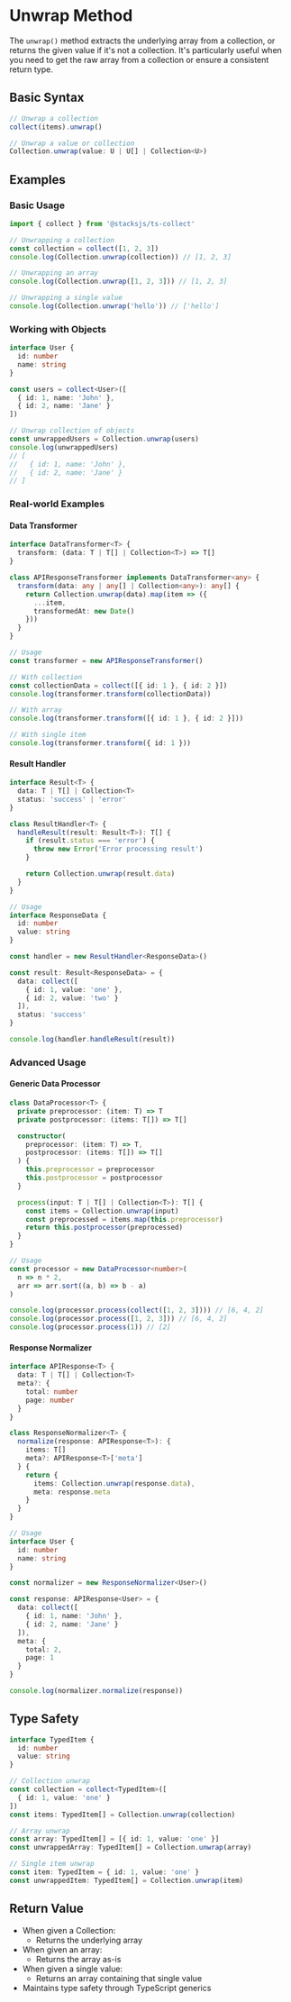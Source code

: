 # Unwrap Method

The `unwrap()` method extracts the underlying array from a collection, or returns the given value if it's not a collection. It's particularly useful when you need to get the raw array from a collection or ensure a consistent return type.

## Basic Syntax

```typescript
// Unwrap a collection
collect(items).unwrap()

// Unwrap a value or collection
Collection.unwrap(value: U | U[] | Collection<U>)
```

## Examples

### Basic Usage

```typescript
import { collect } from '@stacksjs/ts-collect'

// Unwrapping a collection
const collection = collect([1, 2, 3])
console.log(Collection.unwrap(collection)) // [1, 2, 3]

// Unwrapping an array
console.log(Collection.unwrap([1, 2, 3])) // [1, 2, 3]

// Unwrapping a single value
console.log(Collection.unwrap('hello')) // ['hello']
```

### Working with Objects

```typescript
interface User {
  id: number
  name: string
}

const users = collect<User>([
  { id: 1, name: 'John' },
  { id: 2, name: 'Jane' }
])

// Unwrap collection of objects
const unwrappedUsers = Collection.unwrap(users)
console.log(unwrappedUsers)
// [
//   { id: 1, name: 'John' },
//   { id: 2, name: 'Jane' }
// ]
```

### Real-world Examples

#### Data Transformer

```typescript
interface DataTransformer<T> {
  transform: (data: T | T[] | Collection<T>) => T[]
}

class APIResponseTransformer implements DataTransformer<any> {
  transform(data: any | any[] | Collection<any>): any[] {
    return Collection.unwrap(data).map(item => ({
      ...item,
      transformedAt: new Date()
    }))
  }
}

// Usage
const transformer = new APIResponseTransformer()

// With collection
const collectionData = collect([{ id: 1 }, { id: 2 }])
console.log(transformer.transform(collectionData))

// With array
console.log(transformer.transform([{ id: 1 }, { id: 2 }]))

// With single item
console.log(transformer.transform({ id: 1 }))
```

#### Result Handler

```typescript
interface Result<T> {
  data: T | T[] | Collection<T>
  status: 'success' | 'error'
}

class ResultHandler<T> {
  handleResult(result: Result<T>): T[] {
    if (result.status === 'error') {
      throw new Error('Error processing result')
    }

    return Collection.unwrap(result.data)
  }
}

// Usage
interface ResponseData {
  id: number
  value: string
}

const handler = new ResultHandler<ResponseData>()

const result: Result<ResponseData> = {
  data: collect([
    { id: 1, value: 'one' },
    { id: 2, value: 'two' }
  ]),
  status: 'success'
}

console.log(handler.handleResult(result))
```

### Advanced Usage

#### Generic Data Processor

```typescript
class DataProcessor<T> {
  private preprocessor: (item: T) => T
  private postprocessor: (items: T[]) => T[]

  constructor(
    preprocessor: (item: T) => T,
    postprocessor: (items: T[]) => T[]
  ) {
    this.preprocessor = preprocessor
    this.postprocessor = postprocessor
  }

  process(input: T | T[] | Collection<T>): T[] {
    const items = Collection.unwrap(input)
    const preprocessed = items.map(this.preprocessor)
    return this.postprocessor(preprocessed)
  }
}

// Usage
const processor = new DataProcessor<number>(
  n => n * 2,
  arr => arr.sort((a, b) => b - a)
)

console.log(processor.process(collect([1, 2, 3]))) // [6, 4, 2]
console.log(processor.process([1, 2, 3])) // [6, 4, 2]
console.log(processor.process(1)) // [2]
```

#### Response Normalizer

```typescript
interface APIResponse<T> {
  data: T | T[] | Collection<T>
  meta?: {
    total: number
    page: number
  }
}

class ResponseNormalizer<T> {
  normalize(response: APIResponse<T>): {
    items: T[]
    meta?: APIResponse<T>['meta']
  } {
    return {
      items: Collection.unwrap(response.data),
      meta: response.meta
    }
  }
}

// Usage
interface User {
  id: number
  name: string
}

const normalizer = new ResponseNormalizer<User>()

const response: APIResponse<User> = {
  data: collect([
    { id: 1, name: 'John' },
    { id: 2, name: 'Jane' }
  ]),
  meta: {
    total: 2,
    page: 1
  }
}

console.log(normalizer.normalize(response))
```

## Type Safety

```typescript
interface TypedItem {
  id: number
  value: string
}

// Collection unwrap
const collection = collect<TypedItem>([
  { id: 1, value: 'one' }
])
const items: TypedItem[] = Collection.unwrap(collection)

// Array unwrap
const array: TypedItem[] = [{ id: 1, value: 'one' }]
const unwrappedArray: TypedItem[] = Collection.unwrap(array)

// Single item unwrap
const item: TypedItem = { id: 1, value: 'one' }
const unwrappedItem: TypedItem[] = Collection.unwrap(item)
```

## Return Value

- When given a Collection:
  - Returns the underlying array
- When given an array:
  - Returns the array as-is
- When given a single value:
  - Returns an array containing that single value
- Maintains type safety through TypeScript generics
